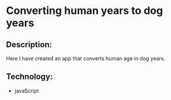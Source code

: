 # Converting human years to dog years
## Description:
Here I have created an app that converts human age in dog years.
## Technology:
- javaScript